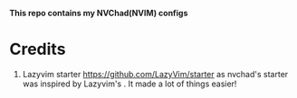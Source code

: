 **This repo contains my NVChad(NVIM) configs**

# Credits

1. Lazyvim starter https://github.com/LazyVim/starter as nvchad's starter was inspired by Lazyvim's . It made a lot of things easier!
